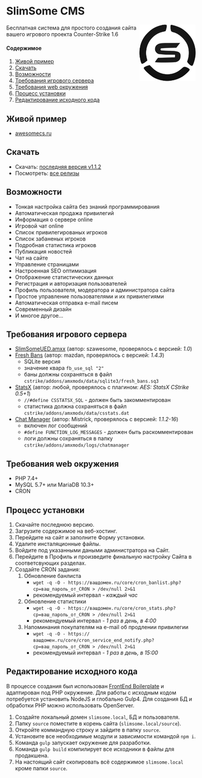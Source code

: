 # SlimSome CMS
<img width=150 align="right" src="https://raw.githubusercontent.com/zakandaiev/slimsome-cms/main/source/src/_root-dir-files/favicon.png" alt="SlimSome Logo">
Бесплатная система для простого создания сайта вашего игрового проекта Counter-Strike 1.6

#### Содержимое
1. [Живой пример](#живой-пример)
2. [Скачать](#скачать)
3. [Возможности](#возможности)
4. [Требования игрового сервера](#требования-игрового-сервера)
5. [Требования web окружения](#требования-web-окружения)
6. [Процесс установки](#процесс-установки)
7. [Редактирование исходного кода](#редактирование-исходного-кода)

## Живой пример
* [awesomecs.ru](https://awesomecs.ru)

## Скачать
* Скачать: [последняя версия v1.1.2](https://github.com/zakandaiev/slimsome-cms/files/7104334/slimsome-cms-v1.1.2.zip)
* Посмотреть: [все релизы](https://github.com/zakandaiev/slimsome-cms/releases)

## Возможности
* Тонкая настройка сайта без знаний программирования
* Автоматическая продажа привилегий
* Информация о сервере online
* Игровой чат online
* Список привилегированых игроков
* Список забаненых игроков
* Подробная статистика игроков
* Публикация новостей
* Чат на сайте
* Управление страницами
* Настроенная SEO оптимизация
* Отображение статистических данных
* Регистрация и авторизация пользователей
* Профиль пользователя, модератора и администратора сайта
* Простое управление пользователями и их привилегиями
* Автоматическая отправка e-mail писем
* Современный дизайн
* И многое другое...

## Требования игрового сервера
* [SlimSomeUED.amxx](https://github.com/zakandaiev/slimsome-cms/blob/main/SlimSomeUED.sma) (автор: szawesome, проверялось с версией: *1.0*)
* [Fresh Bans](https://dev-cs.ru/resources/196/) (автор: mazdan, проверялось с версией: *1.4.3*)
  * SQLite версия
  * значение квара `fb_use_sql "2"`
  * баны должны сохраняться в файл `cstrike/addons/amxmodx/data/sqlite3/fresh_bans.sq3`
* [StatsX](https://dev-cs.ru/resources/178/) (автор: любой, проверялось с плагином: *AES: StatsX CStrike 0.5+1*)
  * `//#define CSSTATSX_SQL` - должен быть закомментирован
  * статистика должна сохраняться в файл `cstrike/addons/amxmodx/data/csstats.dat`
* [Chat Manager](https://dev-cs.ru/resources/112/) (автор: Mistrick, проверялось с версией: *1.1.2-16*)
  * включен лог сообщений
  * `#define FUNCTION_LOG_MESSAGES` - должен быть раскомментирован
  * логи должны сохраняться в папку `cstrike/addons/amxmodx/logs/chatmanager`

## Требования web окружения
* PHP 7.4+
* MySQL 5.7+ или MariaDB 10.3+
* CRON

## Процесс установки
1. Скачайте последнюю версию.
2. Загрузите содержимое на веб-хостинг.
3. Перейдите на сайт и заполните Форму установки.
4. Удалите инсталяционные файлы.
5. Войдите под указанными даными администратора на Сайт.
6. Перейдите в Профиль и произведите финальную настройку Сайта в соответсвующих разделах.
7. Создайте CRON задания:
    1. Обновление банлиста
        * `wget -q -O - https://вашдомен.ru/core/cron_banlist.php?cp=ваш_пароль_от_CRON > /dev/null 2>&1`
        * рекомендуемый интервал - *каждый час*
    2. Обновление статистики
        * `wget -q -O - https://вашдомен.ru/core/cron_stats.php?cp=ваш_пароль_от_CRON > /dev/null 2>&1`
        * рекомендуемый интервал - *1 раз в день, в 4:00*
    3. Напоминания покупателям на e-mail об продлении привилегии
        * `wget -q -O - https://вашдомен.ru/core/cron_service_end_notify.php?cp=ваш_пароль_от_CRON > /dev/null 2>&1`
        * рекомендуемый интервал - *1 раз в день, в 15:00*

## Редактирование исходного кода
В процессе создания был использован [FrontEnd Boilerplate](https://github.com/zakandaiev/frontend-boilerplate) и адаптирован под PHP окружение. Для работы с исходным кодом потребуется установить NodeJS и глобально Gulp4. Для создания БД и обработки PHP можно использовать OpenServer.
1. Создайте локальный домен `slimsome.local`, БД и пользователя.
2. Папку `source` поместите в корень сайта (`slimsome.local/source`).
3. Откройте коммандную строку и зайдите в папку `source`.
4. Установите все необходимые модули и зависимости командой `npm i`.
5. Команда `gulp` запускает окружение для разработки.
6. Команда `gulp build` компилирует все исходники в файлы для продакшена.
7. На настоящий сайт скопировать всё содержимое `slimsome.local` кроме папки `source`.
